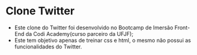 # Clone Twitter

 - Este clone do Twitter foi desenvolvido no Bootcamp de Imersão Front-End da Codi Academy(curso parceiro da UFJF);
 - Este tem objetivo apenas de treinar css e html, o mesmo não possui as funcionalidades do Twitter. 
